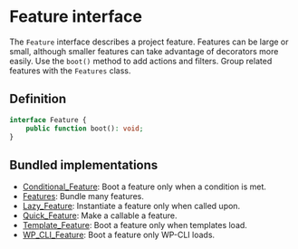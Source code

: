 # Feature interface

The `Feature` interface describes a project feature. Features can be large or small, although smaller features can take advantage of decorators more easily. Use the `boot()` method to add actions and filters. Group related features with the `Features` class. 

## Definition

```php
interface Feature {
    public function boot(): void;
}
```

## Bundled implementations

- [Conditional_Feature](https://github.com/alleyinteractive/wp-type-extensions/blob/main/src/alley/wp/features/class-conditional-feature.php): Boot a feature only when a condition is met.
- [Features](https://github.com/alleyinteractive/wp-type-extensions/blob/main/src/alley/wp/features/class-features.php): Bundle many features.
- [Lazy_Feature](https://github.com/alleyinteractive/wp-type-extensions/blob/main/src/alley/wp/features/class-lazy-feature.php): Instantiate a feature only when called upon.
- [Quick_Feature](https://github.com/alleyinteractive/wp-type-extensions/blob/main/src/alley/wp/features/class-quick-feature.php): Make a callable a feature.
- [Template_Feature](https://github.com/alleyinteractive/wp-type-extensions/blob/main/src/alley/wp/features/class-template-feature.php): Boot a feature only when templates load.
- [WP_CLI_Feature](https://github.com/alleyinteractive/wp-type-extensions/blob/main/src/alley/wp/features/class-wp-cli-feature.php): Boot a feature only WP-CLI loads.
